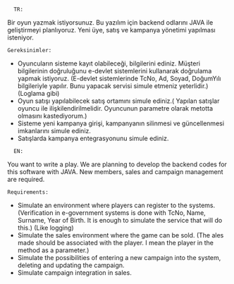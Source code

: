       TR:
 
<p>Bir oyun yazmak istiyorsunuz. 
Bu yazılım için backend odlarını JAVA ile geliştirmeyi planlıyoruz. 
Yeni üye, satış ve kampanya yönetimi yapılması isteniyor.</p>

<code>Gereksinimler:</code>
<ul>
   <li>
Oyuncuların sisteme kayıt olabileceği, bilgilerini  ediniz. Müşteri bilgilerinin doğruluğunu e-devlet sistemlerini kullanarak doğrulama yapmak istiyoruz. (E-devlet sistemlerinde  TcNo, Ad, Soyad, DoğumYılı bilgileriyle yapılır. Bunu yapacak servisi simule etmeniz yeterlidir.) (Loglama gibi)
   </li>
   <li>
Oyun satışı yapılabilecek satış ortamını simule ediniz.( Yapılan satışlar oyuncu ile ilişkilendirilmelidir. Oyuncunun parametre olarak metotta olmasını kastediyorum.)
   </li>
   <li>
Sisteme yeni kampanya girişi, kampanyanın silinmesi ve güncellenmesi imkanlarını simule ediniz.
   </li>
   <li>
Satışlarda kampanya entegrasyonunu simule ediniz.
   </li>
</ul>

      EN:
You want to write a play. We are planning to develop the backend codes for this software with JAVA. New members, sales and campaign management are required.

<code>Requirements:</code>
<ul>
<li>
Simulate an environment where players can register to the systems. (Verification in e-government systems is done with TcNo, Name, Surname, Year of Birth. It is enough to simulate the service that will do this.) (Like logging)
</li>
<li>
Simulate the sales environment where the game can be sold. (The ales made should be associated with the player. I mean the player in the method as a parameter.)
</li>
<li>
Simulate the possibilities of entering a new campaign into the system, deleting and updating the campaign.
</li>
<li>
Simulate campaign integration in sales.
</li>
</ul>